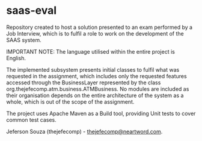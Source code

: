 # saas-eval
Repository created to host a solution presented to an exam performed by a Job Interview, which is to fulfil a role to work on the development of the SAAS system.


IMPORTANT NOTE: The language utilised within the entire project is English. 


The implemented subsystem presents initial classes to fulfil what was requested in the assignment, which includes only the
requested features accessed through the BusinessLayer represented by the class org.thejefecomp.atm.business.ATMBusiness. No modules are included as their organisation 
depends on the entire architecture of the system as a whole, which is out of the scope of the assignment.

The project uses Apache Maven as a Build tool, providing Unit tests to cover common test cases.

Jeferson Souza (thejefecomp) - thejefecomp@neartword.com.